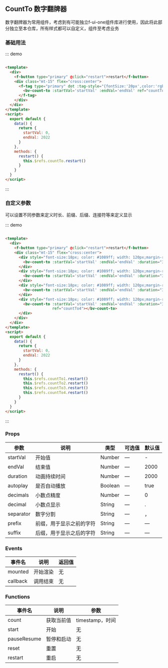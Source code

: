 ## CountTo 数字翻牌器

数字翻牌器为常用组件，考虑到有可能独立f-ui-one组件库进行使用，因此将此部分独立至本仓库，所有样式都可以自定义，组件至考虑业务

### 基础用法

::: demo

```html

<template>
  <div>
    <f-button type="primary" @click="restart">restart</f-button>
    <div class="mt-15" flex="cross:center">
      <f-tag type="primary" dot :tag-style="{fontSize:'20px',color:'rgba(255,255,255,.65)'}">
        <bv-count-to :startVal='startVal' :endVal='endVal' ref="countTo"></bv-count-to>
      </f-tag>
    </div>
  </div>
</template>
<script>
  export default {
    data() {
      return {
        startVal: 0,
        endVal: 2022
      }
    },
    methods: {
      restart() {
        this.$refs.countTo.restart()
      }
    }
  }
</script>
```

:::

### 自定义参数

可以设置不同参数来定义时长、前缀、后缀、连接符等来定义显示

::: demo

```html

<template>
  <div>
    <f-button type="primary" @click="restart">restart</f-button>
    <div class="mt-15" flex="cross:center">
      <div style="font-size:18px; color: #1089ff; width: 120px;margin-right:16px;">
        <bv-count-to :startVal='startVal' :endVal='endVal' :duration="3000" ref="countTo1"></bv-count-to>
      </div>
      <div style="font-size:18px; color: #1089ff; width: 120px;margin-right:16px;">
        <bv-count-to :startVal='startVal' :endVal='endVal' :duration="3000" :decimals="2" ref="countTo2"></bv-count-to>
      </div>
      <div style="font-size:18px; color: #1089ff; width: 120px;margin-right:16px;">
        <bv-count-to :startVal='startVal' :endVal='endVal' :duration="3000" separator="" ref="countTo3"></bv-count-to>
      </div>
      <div style="font-size:18px; color: #1089ff; width: 120px;margin-right:16px;">
        <bv-count-to :startVal='startVal' :endVal='endVal' :duration="3000" prefix="$" suffix="美金"
                     ref="countTo4"></bv-count-to>
      </div>
    </div>
  </div>
</template>
<script>
  export default {
    data() {
      return {
        startVal: 0,
        endVal: 2022
      }
    },
    methods: {
      restart() {
        this.$refs.countTo1.restart()
        this.$refs.countTo2.restart()
        this.$refs.countTo3.restart()
        this.$refs.countTo4.restart()
      }
    }
  }
</script>
```

:::

### Props

| 参数      | 说明    | 类型      | 可选值       | 默认值   |
|---------- |-------- |---------- |-------------  |-------- |
| startVal   | 开始值   | Number  |    —       |    -   |
| endVal     | 结束值   | Number  |    —       |    2000    |
| duration   | 动画持续时间   | Number  |   —   |    2000      |
| autoplay     | 是否自动播放   | Boolean  |   —     |    true    |
| decimals     | 小数点精度   | Number  |   —    |    0    |
| decimal     | 小数点显示   | String  |   —    |    .    |
| separator     | 数字分割   | String  |   —    |    ，    |
| prefix     | 前缀，用于显示之前的字符   | String  |   —    |    —   |
| suffix     | 后缀，用于显示之后的字符   | String  |   —    |    —   |

### Events

| 事件名      | 说明    | 返回值      |
|---------- |-------- |---------- |
| mounted     | 开始渲染   | 无  |
| callback  | 调用结束   | 无  |

### Functions

| 事件名      | 说明    | 参数      |
|---------- |-------- |---------- |
| count     | 获取当前值   | timestamp，时间  |
| start   | 开始   | 无  |
| pauseResume   | 暂停和启动   | 无  |
| reset   | 重置   | 无  |
| restart   | 重启   | 无  |
